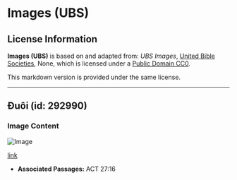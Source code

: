 # Images (UBS)

## License Information

**Images (UBS)** is based on and adapted from: _UBS Images_, [United Bible Societies](https://unitedbiblesocieties.org/), None, which is licensed under a [Public Domain CC0](https://creativecommons.org/public-domain/cc0/).

This markdown version is provided under the same license.



--------------------------------

## Đuôi (id: 292990)

### Image Content

![Image](https://cdn.aquifer.bible/aquifer-content/resources/Media/WEB-0119_cauda.jpg)

[link](https://cdn.aquifer.bible/aquifer-content/resources/Media/WEB-0119_cauda.jpg)

* **Associated Passages:** ACT 27:16

